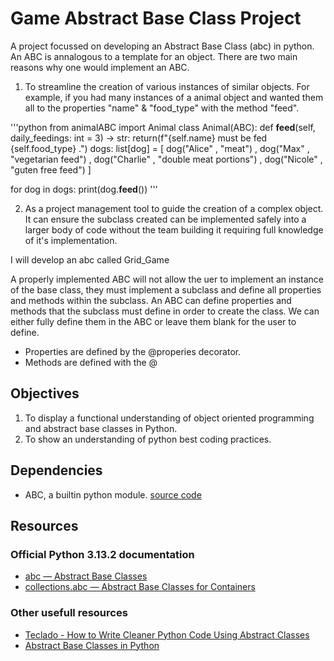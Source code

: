 # Game Abstract Base Class Project

A project focussed on developing an Abstract Base Class (abc) in python. An ABC is annalogous to a template for an object. There are two main reasons why one would implement an ABC.

1. To streamline the creation of various instances of similar objects. For example, if you had many instances of a animal object and wanted them all to the properties "name" & "food_type" with the method "feed".

'''python
from animalABC import Animal
class Animal(ABC):
    def __feed__(self, daily_feedings: int = 3) -> str:
        return(f"{self.name} must be fed {self.food_type} .")
dogs: list[dog] = [
   dog("Alice" , "meat") , 
   dog("Max" , "vegetarian feed") , 
   dog("Charlie" , "double meat portions") , 
   dog("Nicole" , "guten free feed") ]

for dog in dogs:
    print(dog.__feed__())
'''

2. As a project management tool to guide the creation of a complex object. It can ensure the subclass created can be implemented safely into a larger body of code without the team building it requiring full knowledge of it's implementation.

I will develop an abc called Grid_Game

A properly implemented ABC will not allow the uer to implement an instance of the base class, they must implement a subclass and define all properties and methods within the subclass. An ABC can define properties and methods that the subclass must define in order to create the class. We can either fully define them in the ABC or leave them blank for the user to define.

- Properties are defined by the @properies decorator.
- Methods are defined with the @

## Objectives

1. To display a functional understanding of object oriented programming and abstract base classes in Python.
2. To show an understanding of python best coding practices.

## Dependencies

- ABC, a builtin python module. [source code](https://github.com/python/cpython/tree/3.13/Lib/abc.py)

## Resources

### Official Python 3.13.2 documentation

- [abc — Abstract Base Classes](https://docs.python.org/3/library/abc.html)
- [collections.abc — Abstract Base Classes for Containers](https://docs.python.org/3/library/collections.abc.html)

### Other usefull resources

- [Teclado - How to Write Cleaner Python Code Using Abstract Classes](https://blog.teclado.com/python-abc-abstract-base-classes/)
- [Abstract Base Classes in Python](https://earthly.dev/blog/abstract-base-classes-python/)
